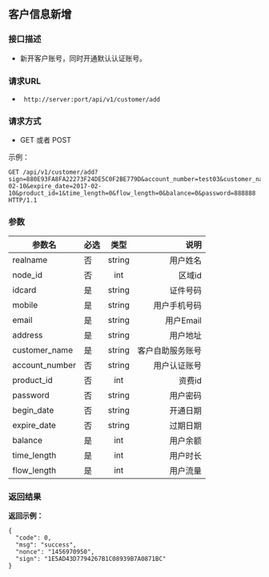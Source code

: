 ## 客户信息新增

### 接口描述

- 新开客户账号，同时开通默认认证账号。

### 请求URL

- ` http://server:port/api/v1/customer/add `
      
### 请求方式

- GET 或者 POST

示例：

    GET /api/v1/customer/add?sign=880E93FA8FA22273F24DE5C0F2BE779D&account_number=test03&customer_name=test03&node_id=1&realname=test03&idcard=123&email=222%40qqq.com&mobile=133454646&address=12313&begin_date=2016-02-10&expire_date=2017-02-10&product_id=1&time_length=0&flow_length=0&balance=0&password=888888 HTTP/1.1

### 参数

| 参数名 | 必选 | 类型 | 说明 |
|---|:---|:---:|---:|
| realname | 否 | string |用户姓名 |
| node_id | 否 | int |区域id |
| idcard | 是 | string |证件号码 |
| mobile | 是 | string |用户手机号码 |
| email | 是 | string |用户Email |
| address | 是 | string |用户地址 |
| customer_name | 是 | string |客户自助服务账号 |
| account_number | 否 | string |用户认证账号 |
| product_id | 否 | int |资费id |
| password | 否 | string |用户密码 |
| begin_date | 否 | string |开通日期 |
| expire_date | 否 | string |过期日期 |
| balance | 是 | int |用户余额 |
| time_length | 是 | int |用户时长 |
| flow_length | 是 | int |用户流量 |


### 返回结果

**返回示例：**

    {
      "code": 0,
      "msg": "success",
      "nonce": "1456970950",
      "sign": "1E5AD43D7794267B1C08939B7A0871BC"
    }

    
